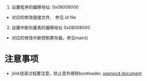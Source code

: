 1. 设置程序的偏移地址:
0x08008000
* 对应的修改链接文件,　参见.ld file

2. 设置中断向量表的偏移地址
0x08008000
* 对应的修改中断控制寄存器，参见main()

# 注意事项
* jlink烧录过程要注意，防止意外擦除bootloader, [openocd document](http://openocd.org/doc/html/Flash-Commands.html#program)
